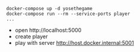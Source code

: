 ````
docker-compose up -d yosethegame
docker-compose run --rm --service-ports player
...
````

- open http://localhost:5000
- create player
- play with server http://host.docker.internal:5001